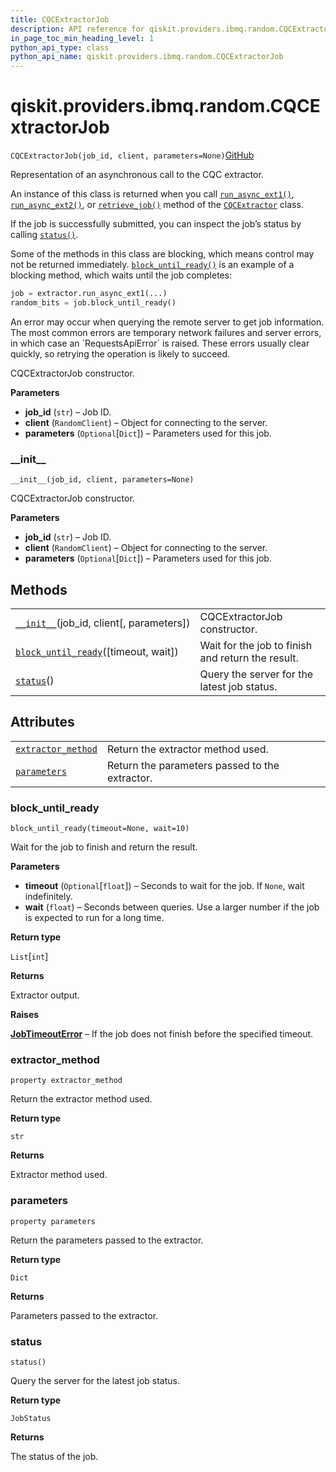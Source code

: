 ```yaml
---
title: CQCExtractorJob
description: API reference for qiskit.providers.ibmq.random.CQCExtractorJob
in_page_toc_min_heading_level: 1
python_api_type: class
python_api_name: qiskit.providers.ibmq.random.CQCExtractorJob
---
```


# qiskit.providers.ibmq.random.CQCExtractorJob

<span id="qiskit.providers.ibmq.random.CQCExtractorJob" />

`CQCExtractorJob(job_id, client, parameters=None)`[GitHub](https://github.com/qiskit/qiskit-ibmq-provider/tree/stable/0.14/qiskit/providers/ibmq/random/cqcextractorjob.py "view source code")

Representation of an asynchronous call to the CQC extractor.

An instance of this class is returned when you call [`run_async_ext1()`](qiskit.providers.ibmq.random.CQCExtractor#run_async_ext1 "qiskit.providers.ibmq.random.CQCExtractor.run_async_ext1"), [`run_async_ext2()`](qiskit.providers.ibmq.random.CQCExtractor#run_async_ext2 "qiskit.providers.ibmq.random.CQCExtractor.run_async_ext2"), or [`retrieve_job()`](qiskit.providers.ibmq.random.CQCExtractor#retrieve_job "qiskit.providers.ibmq.random.CQCExtractor.retrieve_job") method of the [`CQCExtractor`](qiskit.providers.ibmq.random.CQCExtractor "qiskit.providers.ibmq.random.CQCExtractor") class.

If the job is successfully submitted, you can inspect the job’s status by calling [`status()`](#qiskit.providers.ibmq.random.CQCExtractorJob.status "qiskit.providers.ibmq.random.CQCExtractorJob.status").

Some of the methods in this class are blocking, which means control may not be returned immediately. [`block_until_ready()`](#qiskit.providers.ibmq.random.CQCExtractorJob.block_until_ready "qiskit.providers.ibmq.random.CQCExtractorJob.block_until_ready") is an example of a blocking method, which waits until the job completes:

```python
job = extractor.run_async_ext1(...)
random_bits = job.block_until_ready()
```

<Admonition title="Note" type="note">
  An error may occur when querying the remote server to get job information. The most common errors are temporary network failures and server errors, in which case an `RequestsApiError` is raised. These errors usually clear quickly, so retrying the operation is likely to succeed.
</Admonition>

CQCExtractorJob constructor.

**Parameters**

*   **job\_id** (`str`) – Job ID.
*   **client** (`RandomClient`) – Object for connecting to the server.
*   **parameters** (`Optional`\[`Dict`]) – Parameters used for this job.

### \_\_init\_\_

<span id="qiskit.providers.ibmq.random.CQCExtractorJob.__init__" />

`__init__(job_id, client, parameters=None)`

CQCExtractorJob constructor.

**Parameters**

*   **job\_id** (`str`) – Job ID.
*   **client** (`RandomClient`) – Object for connecting to the server.
*   **parameters** (`Optional`\[`Dict`]) – Parameters used for this job.

## Methods

|                                                                                                                                                                           |                                                   |
| ------------------------------------------------------------------------------------------------------------------------------------------------------------------------- | ------------------------------------------------- |
| [`__init__`](#qiskit.providers.ibmq.random.CQCExtractorJob.__init__ "qiskit.providers.ibmq.random.CQCExtractorJob.__init__")(job\_id, client\[, parameters])              | CQCExtractorJob constructor.                      |
| [`block_until_ready`](#qiskit.providers.ibmq.random.CQCExtractorJob.block_until_ready "qiskit.providers.ibmq.random.CQCExtractorJob.block_until_ready")(\[timeout, wait]) | Wait for the job to finish and return the result. |
| [`status`](#qiskit.providers.ibmq.random.CQCExtractorJob.status "qiskit.providers.ibmq.random.CQCExtractorJob.status")()                                                  | Query the server for the latest job status.       |

## Attributes

|                                                                                                                                                      |                                                |
| ---------------------------------------------------------------------------------------------------------------------------------------------------- | ---------------------------------------------- |
| [`extractor_method`](#qiskit.providers.ibmq.random.CQCExtractorJob.extractor_method "qiskit.providers.ibmq.random.CQCExtractorJob.extractor_method") | Return the extractor method used.              |
| [`parameters`](#qiskit.providers.ibmq.random.CQCExtractorJob.parameters "qiskit.providers.ibmq.random.CQCExtractorJob.parameters")                   | Return the parameters passed to the extractor. |

### block\_until\_ready

<span id="qiskit.providers.ibmq.random.CQCExtractorJob.block_until_ready" />

`block_until_ready(timeout=None, wait=10)`

Wait for the job to finish and return the result.

**Parameters**

*   **timeout** (`Optional`\[`float`]) – Seconds to wait for the job. If `None`, wait indefinitely.
*   **wait** (`float`) – Seconds between queries. Use a larger number if the job is expected to run for a long time.

**Return type**

`List`\[`int`]

**Returns**

Extractor output.

**Raises**

[**JobTimeoutError**](qiskit.providers.JobTimeoutError "qiskit.providers.JobTimeoutError") – If the job does not finish before the specified timeout.

### extractor\_method

<span id="qiskit.providers.ibmq.random.CQCExtractorJob.extractor_method" />

`property extractor_method`

Return the extractor method used.

**Return type**

`str`

**Returns**

Extractor method used.

### parameters

<span id="qiskit.providers.ibmq.random.CQCExtractorJob.parameters" />

`property parameters`

Return the parameters passed to the extractor.

**Return type**

`Dict`

**Returns**

Parameters passed to the extractor.

### status

<span id="qiskit.providers.ibmq.random.CQCExtractorJob.status" />

`status()`

Query the server for the latest job status.

**Return type**

`JobStatus`

**Returns**

The status of the job.

